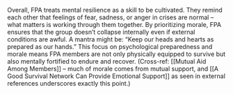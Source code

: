Overall, FPA treats mental resilience as a skill to be cultivated. They remind each other that feelings of fear, sadness, or anger in crises are normal – what matters is working through them together. By prioritizing morale, FPA ensures that the group doesn’t collapse internally even if external conditions are awful. A mantra might be: “Keep our heads and hearts as prepared as our hands.” This focus on psychological preparedness and morale means FPA members are not only physically equipped to survive but also mentally fortified to endure and recover. (Cross-ref: [[Mutual Aid Among Members]] – much of morale comes from mutual support, and [[A Good Survival Network Can Provide Emotional Support]] as seen in external references underscores exactly this point.)